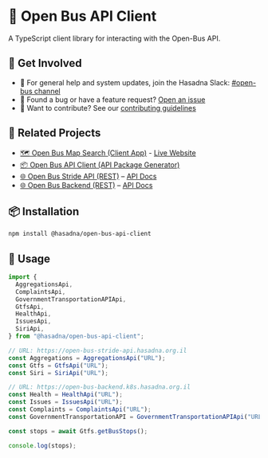 # 🚌 Open Bus API Client

A TypeScript client library for interacting with the Open-Bus API.

## 📢 Get Involved

- 💬 For general help and system updates, join the Hasadna Slack: [#open-bus channel](https://join.slack.com/t/hasadna/shared_invite/zt-167h764cg-J18ZcY1odoitq978IyMMig)
- 🐞 Found a bug or have a feature request? [Open an issue](https://github.com/hasadna/open-bus-map-search/issues/new)
- 🤝 Want to contribute? See our [contributing guidelines](https://github.com/hasadna/open-bus-pipelines/blob/main/CONTRIBUTING.md)

## 🔗 Related Projects

- [🗺️ Open Bus Map Search (Client App)](https://github.com/hasadna/open-bus-map-search) - [Live Website](https://open-bus-map-search.hasadna.org.il/dashboard)
- [📦 Open Bus API Client (API Package Generator)](https://github.com/hasadna/open-bus-api-client)
- [🌐 Open Bus Stride API (REST)](https://github.com/hasadna/open-bus-stride-api) – [API Docs](https://open-bus-stride-api.hasadna.org.il/docs)
- [🌐 Open Bus Backend (REST)](https://github.com/hasadna/open-bus-backend) – [API Docs](https://open-bus-backend.k8s.hasadna.org.il/docs)

## 📦 Installation

```bash
npm install @hasadna/open-bus-api-client
````

## 🔧 Usage

```ts
import {
  AggregationsApi,
  ComplaintsApi,
  GovernmentTransportationAPIApi,
  GtfsApi,
  HealthApi,
  IssuesApi,
  SiriApi,
} from "@hasadna/open-bus-api-client";

// URL: https://open-bus-stride-api.hasadna.org.il
const Aggregations = AggregationsApi("URL");
const Gtfs = GtfsApi("URL");
const Siri = SiriApi("URL");

// URL: https://open-bus-backend.k8s.hasadna.org.il
const Health = HealthApi("URL");
const Issues = IssuesApi("URL");
const Complaints = ComplaintsApi("URL");
const GovernmentTransportationAPI = GovernmentTransportationAPIApi("URL");

const stops = await Gtfs.getBusStops();

console.log(stops);
```
